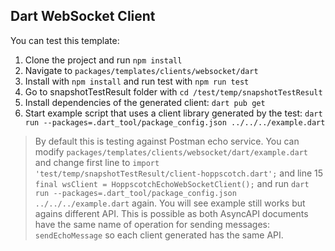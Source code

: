 ## Dart WebSocket Client

You can test this template:
1. Clone the project and run `npm install`
2. Navigate to `packages/templates/clients/websocket/dart`
3. Install with `npm install` and run test with `npm run test`
4. Go to snapshotTestResult folder with `cd /test/temp/snapshotTestResult`
5. Install dependencies of the generated client: `dart pub get`
6. Start example script that uses a client library generated by the test: `dart run --packages=.dart_tool/package_config.json ../../../example.dart`

> By default this is testing against Postman echo service. You can modify `packages/templates/clients/websocket/dart/example.dart` and change first line to `import 'test/temp/snapshotTestResult/client-hoppscotch.dart';` and line 15 `final wsClient = HoppscotchEchoWebSocketClient();` and run `dart run --packages=.dart_tool/package_config.json ../../../example.dart` again. You will see example still works but agains different API. This is possible as both AsyncAPI documents have the same name of operation for sending messages: `sendEchoMessage` so each client generated has the same API.